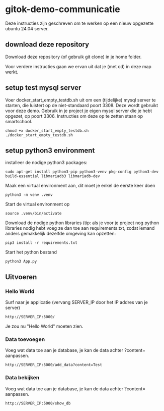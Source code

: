 # gitok-demo-communicatie

Deze instructies zijn geschreven om te werken op een nieuw opgezette ubuntu 24.04 server.

## download deze repository
Download deze repository (of gebruik git clone) in je home folder.

Voor verdere instructies gaan we ervan uit dat je (met cd) in deze map werkt.

## setup test mysql server
Voer docker_start_empty_testdb.sh uit om een (tijdelijke) mysql server te starten, die luistert op de niet-standaard poort 3308. Deze wordt gebruikt voor deze demo.
Gebruik in je project je eigen mysql server die je hebt opgezet, op poort 3306. Instructies om deze op te zetten staan op smartschool.
```
chmod +x docker_start_empty_testdb.sh
./docker_start_empty_testdb.sh
```


## setup python3 environment
installeer de nodige python3 packages:
```
sudo apt-get install python3-pip python3-venv pkg-config python3-dev build-essential libmariadb3 libmariadb-dev
```
Maak een virtual environment aan, dit moet je enkel de eerste keer doen
```
python3 -m venv .venv
```
Start de virtual environment op
```
source .venv/bin/activate
```
Download de nodige python libraries (tip: als je voor je project nog python libraries nodig hebt voeg ze dan toe aan requirements.txt, zodat iemand anders gemakkelijk dezelfde omgeving kan opzetten:
```
pip3 install -r requirements.txt
```
Start het python bestand
```
python3 App.py
```

## Uitvoeren
### Hello World
Surf naar je applicatie (vervang SERVER_IP door het IP addres van je server)
```
http://SERVER_IP:5000/
```
Je zou nu "Hello World" moeten zien.

### Data toevoegen
Voeg wat data toe aan je database, je kan de data achter ?content= aanpassen.
```
http://SERVER_IP:5000/add_data?content=Test
```

### Data bekijken
Voeg wat data toe aan je database, je kan de data achter ?content= aanpassen.
```
http://SERVER_IP:5000/show_db
```
